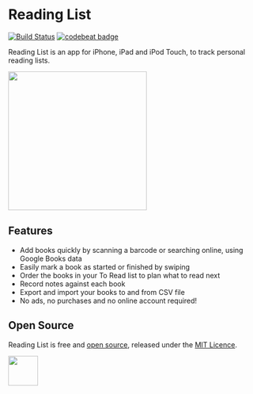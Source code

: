 # Reading List
[![Build Status](https://travis-ci.org/AndrewBennet/readinglist.svg?branch=master)](https://travis-ci.org/AndrewBennet/readinglist)
[![codebeat badge](https://codebeat.co/badges/3f7723a7-8967-436e-b5e9-549e0261603c)](https://codebeat.co/projects/github-com-andrewbennet-readinglist)

Reading List is an app for iPhone, iPad and iPod Touch, to track personal reading lists.

<img src="https://raw.githubusercontent.com/AndrewBennet/readinglist/master/media/iPhone7-ToReadList_framed.png" width="280"></img>

## Features

* Add books quickly by scanning a barcode or searching online, using Google Books data
* Easily mark a book as started or finished by swiping
* Order the books in your To Read list to plan what to read next
* Record notes against each book
* Export and import your books to and from CSV file
* No ads, no purchases and no online account required!

## Open Source

Reading List is free and [open source](https://github.com/AndrewBennet/readinglist), released under the [MIT Licence](https://github.com/AndrewBennet/readinglist/blob/master/LICENSE).

<a href="https://itunes.apple.com/gb/app/reading-list-a-book-tracking-log/id1217139955?mt=8">
<img src="https://linkmaker.itunes.apple.com/assets/shared/badges/en-us/appstore-lrg.svg" style="height: 60px;">
</a>
